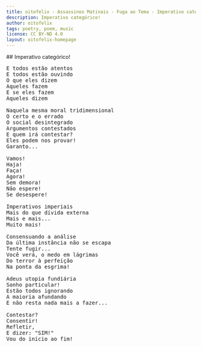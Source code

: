```yaml
---
title: oitofelix - Assassinos Matinais - Fuga ao Tema - Imperativo categórico!
description: Imperativo categórico!
author: oitofelix
tags: poetry, poem, music
license: CC BY-ND 4.0
layout: oitofelix-homepage
---
```

<div id="markdown" markdown="1">
## Imperativo categórico!

<pre class="poem">
E todos estão atentos
E todos estão ouvindo
O que eles dizem
Aqueles fazem
E se eles fazem
Aqueles dizem

Naquela mesma moral tridimensional
O certo e o errado
O social desintegrado
Argumentos contestados
E quem irá contestar?
Eles podem nos provar!
Garanto...

Vamos!
Haja!
Faça!
Agora!
Sem demora!
Não espere!
Se desespere!

Imperativos imperiais
Mais do que dívida externa
Mais e mais...
Muito mais!

Consensuando a análise
Da última instância não se escapa
Tente fugir...
Você verá, o medo em lágrimas
Do terror à perfeição
Na ponta da esgrima!

Adeus utopia fundiária
Sonho particular!
Estão todos ignorando
A maioria afundando
E não resta nada mais a fazer...

Contestar?
Consentir!
Refletir,
E dizer: "SIM!"
Vou do início ao fim!
</pre>

</div>
